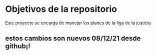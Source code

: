 # Objetivos de la repositorio

Este proyecto se encarga de manejar los planes de la liga de la justicia

## estos cambios son nuevos 08/12/21 desde github¡!
